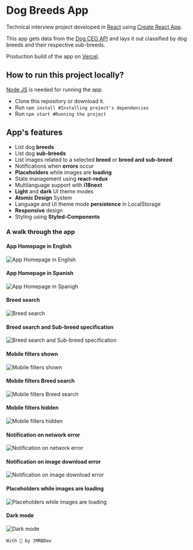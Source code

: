 # Dog Breeds App

Technical interview project developed in [React](https://reactjs.org/) using [Create React App](https://create-react-app.dev/).

This app gets data from the [Dog CEO API](https://dog.ceo/) and lays it out classified by dog breeds and their respective sub-breeds.

Production build of the app on [Vercel](https://dog-breeds-jose-rosendo.vercel.app/).

## How to run this project locally?
[Node JS](https://nodejs.org/en/) is needed for running the app.

- Clone this repository or download it.
- Run `npm install #Installing project's dependencies`
- Run `npm start #Running the project`

## App's features
- List dog **breeds**
- List dog **sub-breeds**
- List images related to a selected **breed** or **breed and sub-breed**
- Notifications when **errors** occur
- **Placeholders** while images are **loading**
- State management using **react-redux**
- Multilanguage support with **i18next**
- **Light** and **dark** UI theme modes
- **Atomic Design** System
- Language and UI theme mode **persistence** in LocalStorage
- **Responsive** design
- Styling using **Styled-Components**

### A walk through the app
#### App Homepage in English
![App Homepage in English](../media/media/img/empty_home_en.png)
#### App Homepage in Spanish
![App Homepage in Spanigh](../media/media/img/empty_home_es.png)
#### Breed search
![Breed search](../media/media/img/bulldog_all_sub_breeds.png)
#### Breed search and Sub-breed specification
![Breed search and Sub-breed specification](../media/media/img/bulldog_english_sub-breed.png)
#### Mobile filters shown
![Mobile filters shown](../media/media/img/mobile_filters_shown.png)
#### Mobile filters Breed search
![Mobile filters Breed search](../media/media/img/mobile_filters_shown_bulldog.png)
#### Mobile filters hidden
![Mobile filters hidden](../media/media/img/mobile_filters_hidden.png)
#### Notification on network error
![Notification on network error](../media/media/img/notification_no_network.png)
#### Notification on image download error
![Notification on image download error](../media/media/img/notificacion_error_downloading_images.png)
#### Placeholders while images are loading
![Placeholders while images are loading](../media/media/img/placeholders_while_loading.png)
#### Dark mode
![Dark mode](../media/media/img/dark_mode.png)
<br />
<br />
`With 💚 by JMRBDev`